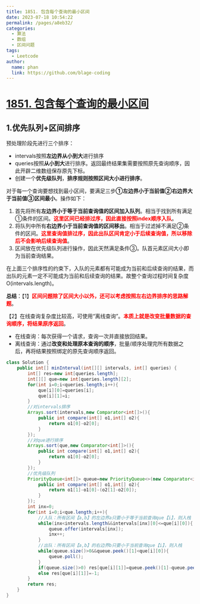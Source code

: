 ```yaml
---
title: 1851. 包含每个查询的最小区间
date: 2023-07-18 10:54:22
permalink: /pages/a8eb32/
categories:
  - 算法
  - 数组
  - 区间问题
tags:
  - Leetcode
author: 
  name: phan
  link: https://github.com/blage-coding
---
```

# [1851. 包含每个查询的最小区间](https://leetcode.cn/problems/minimum-interval-to-include-each-query/)

## 1.优先队列+区间排序

预处理阶段先进行三个排序：

- intervals按照**左边界从小到大**进行排序
- queries按照**从小到大**进行排序。返回最终结果集需要按照原先查询顺序，因此开辟二维数组保存原先下标。
- 创建一个**优先级队列**，**排序规则按照区间大小进行排序**。

对于每一个查询要想找到最小区间，要满足三步**①左边界小于当前值②右边界大于当前值③区间最小**。操作如下：

1. 首先将所有**左边界小于等于当前查询值的区间加入队列**。相当于找到所有满足①条件的区间。<font color="red">**这里区间已经排过序，因此直接按照index顺序入队**</font>。
2. 将队列中所有**右边界小于当前查询值的区间移出**。相当于过滤掉不满足②条件的区间。<font color="red">**这里查询值排过序，因此出队区间肯定小于后续查询值，所以移除后不会影响后续查询值**</font>。
3. 区间放在优先级队列进行操作，因此天然满足条件③。队首元素区间大小即为当前查询结果。

在上面三个排序性的约束下，入队的元素都有可能成为当前和后续查询的结果，而出队的元素一定不可能成为当前和后续查询的结果。故整个查询过程时间复杂度O(intervals.length)。

**总结**：【1】<font color="red">**区间问题除了区间大小以外，还可以考虑按照左右边界排序的思路解题**</font>。

【2】在线查询复杂度比较高，可使用“离线查询”。<font color="red">**本质上就是改变批量数据的查询顺序，将结果原序返回**</font>。

- 在线查询：每次获得一个请求，查询一次并直接放回结果。
- 离线查询：通过**改变和处理原本查询的顺序**，批量/顺序处理完所有数据之后，再将结果按照绑定的原先查询顺序返回。

```java
class Solution {
    public int[] minInterval(int[][] intervals, int[] queries) {
        int[] res=new int[queries.length];
        int[][] que=new int[queries.length][2];
        for(int i=0;i<queries.length;i++){
            que[i][0]=queries[i];
            que[i][1]=i;
        }
        //对intervals排序
        Arrays.sort(intervals,new Comparator<int[]>(){
            public int compare(int[] o1,int[] o2){
                return o1[0]-o2[0];
            }
        });
        //对que进行排序
        Arrays.sort(que,new Comparator<int[]>(){
            public int compare(int[] o1,int[] o2){
                return o1[0]-o2[0];
            }
        });
        //优先级队列
        PriorityQueue<int[]> queue=new PriorityQueue<>(new Comparator<int[]>(){
            public int compare(int[] o1,int[] o2){
                return o1[1]-o1[0]-(o2[1]-o2[0]);
            }
        });
        int inx=0;
        for(int i=0;i<que.length;i++){
            //入队：所有区间【a,b】的左边界a只要小于等于当前查询que【i】，则入栈
            while(inx<intervals.length&&intervals[inx][0]<=que[i][0]){
                queue.offer(intervals[inx]);
                inx++;
            }
            //出队：所有区间【a,b】的右边界b只要小于当前查询que【i】，则入栈
            while(queue.size()>0&&queue.peek()[1]<que[i][0]){
                queue.poll();
            }
            if(queue.size()>0) res[que[i][1]]=queue.peek()[1]-queue.peek()[0]+1;
            else res[que[i][1]]=-1;
        }
        return res;
    }
}
```

